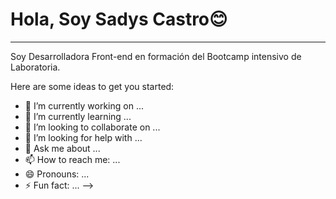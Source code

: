 ### <h1> Hola, Soy  Sadys Castro😊 </h1>
<hr>

Soy Desarrolladora Front-end en formación del Bootcamp intensivo de Laboratoria.
<!--
**SADYSCASTROC/SADYSCASTROC** is a ✨ _special_ ✨ repository because its `README.md` (this file) appears on your GitHub profile. -->

Here are some ideas to get you started:

- 🔭 I’m currently working on ...
- 🌱 I’m currently learning ...
- 👯 I’m looking to collaborate on ...
- 🤔 I’m looking for help with ...
- 💬 Ask me about ...
- 📫 How to reach me: ...
- 😄 Pronouns: ...
- ⚡ Fun fact: ...
-->
